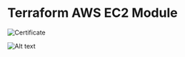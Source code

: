 # Terraform AWS EC2 Module
![Certificate](https://github.com/user-attachments/assets/19174069-66b5-475a-a8a1-e962c7e578b7)

![Alt text](https://images.app.goo.gl/HVobvWWC4VEKuJ4JA)
